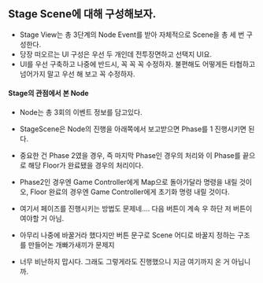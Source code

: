 ## Stage Scene에 대해 구성해보자.
* Stage View는 총 3단계의 Node Event를 받아 자체적으로 Scene을 총 세 번 구성한다.
* 당장 떠오르는 UI 구성은 우선 두 개인데 전투장면하고 선택지 UI요.
* UI를 우선 구축하고 나중에 반드시, 꼭 꼭 꼭 수정하자. 불편해도 어떻게든 타협하고 넘어가지 말고 우선 해 보고 꼭 수정하자.

#### Stage의 관점에서 본 Node
* Node는 총 3회의 이벤트 정보를 담고있다.
* StageScene은 Node의 진행을 아래쪽에서 보고받으면 Phase를 1 진행시키면 된다.
* 중요한 건 Phase 2였을 경우, 즉 마지막 Phase인 경우의 처리와 이 Phase를 끝으로 해당 Floor가 완료됐을 경우의 처리이다.
* Phase2인 경우엔 Game Controller에게 Map으로 돌아가달라 명령을 내릴 것이오, Floor 완료의 경우엔 Game Controller에게 초기화 명령 내릴 것이다.

* 여기서 페이즈를 진행시키는 방법도 문제네.... 다음 버튼이 계속 우 하단 저 버튼이여야할 거 아님. 
* 아무리 나중에 바꿀거라 했다지만 버튼 문구로 Scene 어디로 바꿀지 정하는 구조를 만들어논 개빠가새끼가 문제지
* 너무 비난하지 맙시다. 그래도 그렇게라도 진행했으니 지금 여기까지 온 거 아닙니까.



